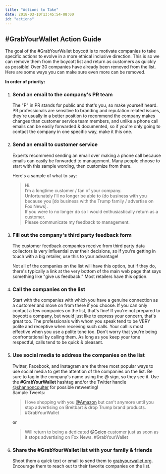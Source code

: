 ```yaml
---
title: "Actions to Take"
date: 2018-03-10T13:45:54-08:00
id: "actions"
---
```


## #GrabYourWallet Action Guide

The goal of the #GrabYourWallet boycott is to motivate companies to take specific actions to evolve in a more ethical inclusive direction. This is so we can remove them from the boycott list and return as customers as quickly as possible! Over 30 companies have already been removed from the list. Here are some ways you can make sure even more can be removed.

**In order of priority:**

1. ### Send an email to the company's PR team

    The "P" in PR stands for public and that's you, so make yourself heard. PR professionals are sensitive to branding and reputation related issues, they're usually in a better position to recommend the company makes changes than customer service team members, and unlike a phone call emails can be easily forwarded & documented, so if you're only going to contact the company in one specific way, make it this one.

2. ### Send an email to customer service

    Experts recommend sending an email over making a phone call because emails can easily be forwarded to management. Many people choose to start with this sample wording, then customize from there.

    Here's a sample of what to say: 
    
    > Hi. <br>I’m a longtime customer / fan of your company. 
    <br>Unfortunately I'll no longer be able to (do business with you because you [do business with the Trump family / advertise on Fox News]. <br>If you were to no longer do so I would enthusiastically return as a customer. <br>Please communicate my feedback to management.

3. ### Fill out the company's third party feedback form

    The customer feedback companies receive from third party data collectors is very influential over their decisions, so if you're getting in touch with a big retailer, use this to your advantage!

    Not all of the companies on the list will have this option, but if they do, there's typically a link at the very bottom of the main web page that says something like "give us feedback." Most retailers have this option.

4. ### Call the companies on the list

    Start with the companies with which you have a genuine connection as a customer and move on from there if you choose. If you can only contact a few companies on the list, that's fine! If you're not prepared to boycott a company, but would just like to express your concern, that's great too. The professionals with whom you speak tend to be VERY polite and receptive when receiving such calls. Your call is most effective when you use a polite tone too. Don't worry that you're being confrontational by calling them. As long as you keep your tone respectful, calls tend to be quick & pleasant.

5. ### Use social media to address the companies on the list

    Twitter, Facebook, and Instagram are the three most popular ways to use social media to get the attention of the companies on the list. Be sure to tag in the company's name using the @ sign, so they see it. Use the **#GrabYourWallet** hashtag and/or the Twitter handle [@shannoncoulter](https://twitter.com/shannoncoulter) for possible retweeting! 
    <br>Sample Tweets: 
    
    > I love shopping with you [@Amazon](https://twitter.com/amazon) but can't anymore until you stop advertising on Breitbart & drop Trump brand products. #GrabYourWallet
    
    or
    
    > Will return to being a dedicated [@Geico](https://twitter.com/geico) customer just as soon as it stops advertising on Fox News. #GrabYourWallet

6. ### Share the #GrabYourWallet list with your family & friends

    Shoot them a quick text or email to send them to [grabyourwallet.org](http://grabyourwallet.org). Encourage them to reach out to their favorite companies on the list.